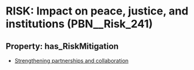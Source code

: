 # RISK: __Impact on peace, justice, and institutions__ (PBN__Risk_241)

## Property: has_RiskMitigation

* [Strengthening partnerships and collaboration](PBN__RiskMitigation_290)

